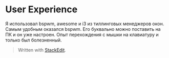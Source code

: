 # User Experience
Я использовал bspwm, awesome и i3 из тиллинговых менеджеров окон. Самым удобным оказался bspwm. Его буквально можно поставить на ПК и он уже настроен.
Опыт перехождения с мышки на клавиатуру и только был болезненный. 

> Written with [StackEdit](https://stackedit.io/).
<!--stackedit_data:
eyJoaXN0b3J5IjpbLTYwMzY0MTY4XX0=
-->